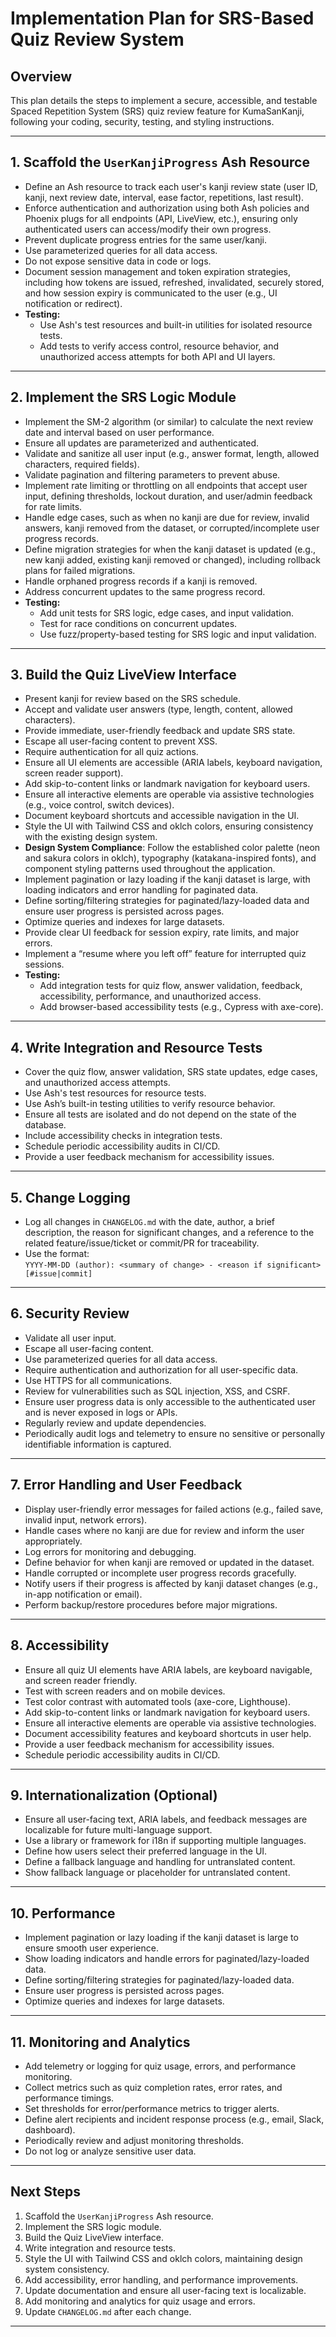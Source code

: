 # Implementation Plan for SRS-Based Quiz Review System

## Overview

This plan details the steps to implement a secure, accessible, and testable Spaced Repetition System (SRS) quiz review feature for KumaSanKanji, following your coding, security, testing, and styling instructions.

---

## 1. Scaffold the `UserKanjiProgress` Ash Resource

- Define an Ash resource to track each user's kanji review state (user ID, kanji, next review date, interval, ease factor, repetitions, last result).
- Enforce authentication and authorization using both Ash policies and Phoenix plugs for all endpoints (API, LiveView, etc.), ensuring only authenticated users can access/modify their own progress.
- Prevent duplicate progress entries for the same user/kanji.
- Use parameterized queries for all data access.
- Do not expose sensitive data in code or logs.
- Document session management and token expiration strategies, including how tokens are issued, refreshed, invalidated, securely stored, and how session expiry is communicated to the user (e.g., UI notification or redirect).
- **Testing:**  
  - Use Ash's test resources and built-in utilities for isolated resource tests.
  - Add tests to verify access control, resource behavior, and unauthorized access attempts for both API and UI layers.

---

## 2. Implement the SRS Logic Module

- Implement the SM-2 algorithm (or similar) to calculate the next review date and interval based on user performance.
- Ensure all updates are parameterized and authenticated.
- Validate and sanitize all user input (e.g., answer format, length, allowed characters, required fields).
- Validate pagination and filtering parameters to prevent abuse.
- Implement rate limiting or throttling on all endpoints that accept user input, defining thresholds, lockout duration, and user/admin feedback for rate limits.
- Handle edge cases, such as when no kanji are due for review, invalid answers, kanji removed from the dataset, or corrupted/incomplete user progress records.
- Define migration strategies for when the kanji dataset is updated (e.g., new kanji added, existing kanji removed or changed), including rollback plans for failed migrations.
- Handle orphaned progress records if a kanji is removed.
- Address concurrent updates to the same progress record.
- **Testing:**  
  - Add unit tests for SRS logic, edge cases, and input validation.
  - Test for race conditions on concurrent updates.
  - Use fuzz/property-based testing for SRS logic and input validation.

---

## 3. Build the Quiz LiveView Interface

- Present kanji for review based on the SRS schedule.
- Accept and validate user answers (type, length, content, allowed characters).
- Provide immediate, user-friendly feedback and update SRS state.
- Escape all user-facing content to prevent XSS.
- Require authentication for all quiz actions.
- Ensure all UI elements are accessible (ARIA labels, keyboard navigation, screen reader support).
- Add skip-to-content links or landmark navigation for keyboard users.
- Ensure all interactive elements are operable via assistive technologies (e.g., voice control, switch devices).
- Document keyboard shortcuts and accessible navigation in the UI.
- Style the UI with Tailwind CSS and oklch colors, ensuring consistency with the existing design system.
- **Design System Compliance**: Follow the established color palette (neon and sakura colors in oklch), typography (katakana-inspired fonts), and component styling patterns used throughout the application.
- Implement pagination or lazy loading if the kanji dataset is large, with loading indicators and error handling for paginated data.
- Define sorting/filtering strategies for paginated/lazy-loaded data and ensure user progress is persisted across pages.
- Optimize queries and indexes for large datasets.
- Provide clear UI feedback for session expiry, rate limits, and major errors.
- Implement a “resume where you left off” feature for interrupted quiz sessions.
- **Testing:**  
  - Add integration tests for quiz flow, answer validation, feedback, accessibility, performance, and unauthorized access.
  - Add browser-based accessibility tests (e.g., Cypress with axe-core).

---

## 4. Write Integration and Resource Tests

- Cover the quiz flow, answer validation, SRS state updates, edge cases, and unauthorized access attempts.
- Use Ash's test resources for resource tests.
- Use Ash’s built-in testing utilities to verify resource behavior.
- Ensure all tests are isolated and do not depend on the state of the database.
- Include accessibility checks in integration tests.
- Schedule periodic accessibility audits in CI/CD.
- Provide a user feedback mechanism for accessibility issues.

---

## 5. Change Logging

- Log all changes in `CHANGELOG.md` with the date, author, a brief description, the reason for significant changes, and a reference to the related feature/issue/ticket or commit/PR for traceability.
- Use the format:  
  `YYYY-MM-DD (author): <summary of change> - <reason if significant> [#issue|commit]`

---

## 6. Security Review

- Validate all user input.
- Escape all user-facing content.
- Use parameterized queries for all data access.
- Require authentication and authorization for all user-specific data.
- Use HTTPS for all communications.
- Review for vulnerabilities such as SQL injection, XSS, and CSRF.
- Ensure user progress data is only accessible to the authenticated user and is never exposed in logs or APIs.
- Regularly review and update dependencies.
- Periodically audit logs and telemetry to ensure no sensitive or personally identifiable information is captured.

---

## 7. Error Handling and User Feedback

- Display user-friendly error messages for failed actions (e.g., failed save, invalid input, network errors).
- Handle cases where no kanji are due for review and inform the user appropriately.
- Log errors for monitoring and debugging.
- Define behavior for when kanji are removed or updated in the dataset.
- Handle corrupted or incomplete user progress records gracefully.
- Notify users if their progress is affected by kanji dataset changes (e.g., in-app notification or email).
- Perform backup/restore procedures before major migrations.

---

## 8. Accessibility

- Ensure all quiz UI elements have ARIA labels, are keyboard navigable, and screen reader friendly.
- Test with screen readers and on mobile devices.
- Test color contrast with automated tools (axe-core, Lighthouse).
- Add skip-to-content links or landmark navigation for keyboard users.
- Ensure all interactive elements are operable via assistive technologies.
- Document accessibility features and keyboard shortcuts in user help.
- Provide a user feedback mechanism for accessibility issues.
- Schedule periodic accessibility audits in CI/CD.

---

## 9. Internationalization (Optional)

- Ensure all user-facing text, ARIA labels, and feedback messages are localizable for future multi-language support.
- Use a library or framework for i18n if supporting multiple languages.
- Define how users select their preferred language in the UI.
- Define a fallback language and handling for untranslated content.
- Show fallback language or placeholder for untranslated content.

---

## 10. Performance

- Implement pagination or lazy loading if the kanji dataset is large to ensure smooth user experience.
- Show loading indicators and handle errors for paginated/lazy-loaded data.
- Define sorting/filtering strategies for paginated/lazy-loaded data.
- Ensure user progress is persisted across pages.
- Optimize queries and indexes for large datasets.

---

## 11. Monitoring and Analytics

- Add telemetry or logging for quiz usage, errors, and performance monitoring.
- Collect metrics such as quiz completion rates, error rates, and performance timings.
- Set thresholds for error/performance metrics to trigger alerts.
- Define alert recipients and incident response process (e.g., email, Slack, dashboard).
- Periodically review and adjust monitoring thresholds.
- Do not log or analyze sensitive user data.

---

## Next Steps

1. Scaffold the `UserKanjiProgress` Ash resource.
2. Implement the SRS logic module.
3. Build the Quiz LiveView interface.
4. Write integration and resource tests.
5. Style the UI with Tailwind CSS and oklch colors, maintaining design system consistency.
6. Add accessibility, error handling, and performance improvements.
7. Update documentation and ensure all user-facing text is localizable.
8. Add monitoring and analytics for quiz usage and errors.
9. Update `CHANGELOG.md` after each change.

---